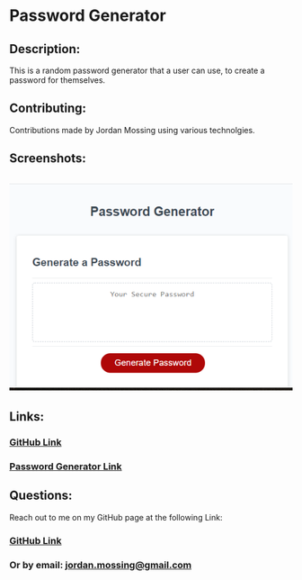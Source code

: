 # Password Generator


## Description:

This is a random password generator that a user can use, to create a password for themselves.

 ## Contributing:

Contributions made by Jordan Mossing using various technolgies.

 ## Screenshots:
 
 ## ![Image](./PasswordGenerator.PNG)

 ## Links:

### [GitHub Link](https://github.com/jmo1point0/homework3.1)
### [Password Generator Link](https://jmo1point0.github.io/homework3.1/)

 ## Questions:

Reach out to me on my GitHub page at the following Link:

### [GitHub Link](http://github.com/jmo1point0)   
### Or by email: jordan.mossing@gmail.com

